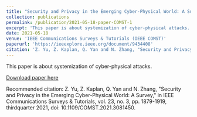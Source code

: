 ```yaml
---
title: "Security and Privacy in the Emerging Cyber-Physical World: A Survey"
collection: publications
permalink: /publication/2021-05-18-paper-COMST-1
excerpt: 'This paper is about systemization of cyber-physical attacks.'
date: 2021-05-18
venue: 'IEEE Communications Surveys & Tutorials (IEEE COMST)'
paperurl: 'https://ieeexplore.ieee.org/document/9434408'
citation: 'Z. Yu, Z. Kaplan, Q. Yan and N. Zhang, "Security and Privacy in the Emerging Cyber-Physical World: A Survey," in IEEE Communications Surveys & Tutorials, vol. 23, no. 3, pp. 1879-1919, thirdquarter 2021, doi: 10.1109/COMST.2021.3081450.'
---
```

This paper is about systemization of cyber-physical attacks.

[Download paper here](https://ieeexplore.ieee.org/document/9434408)

Recommended citation: Z. Yu, Z. Kaplan, Q. Yan and N. Zhang, "Security and Privacy in the Emerging Cyber-Physical World: A Survey," in IEEE Communications Surveys & Tutorials, vol. 23, no. 3, pp. 1879-1919, thirdquarter 2021, doi: 10.1109/COMST.2021.3081450.
